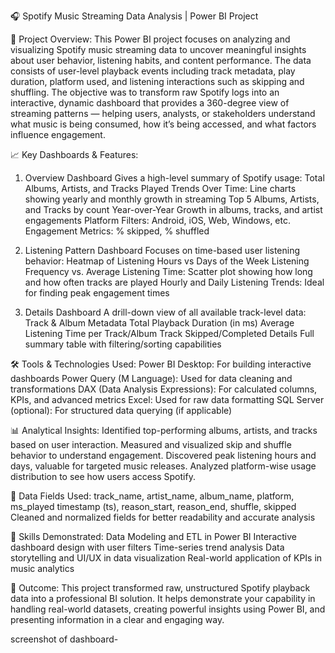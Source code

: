 🎧 Spotify Music Streaming Data Analysis | Power BI Project

📌 Project Overview:
This Power BI project focuses on analyzing and visualizing Spotify music streaming data to uncover meaningful insights about user behavior, listening habits, and content performance. The data consists of user-level playback events including track metadata, play duration, platform used, and listening interactions such as skipping and shuffling.
The objective was to transform raw Spotify logs into an interactive, dynamic dashboard that provides a 360-degree view of streaming patterns — helping users, analysts, or stakeholders understand what music is being consumed, how it’s being accessed, and what factors influence engagement.

📈 Key Dashboards & Features:
1. Overview Dashboard
Gives a high-level summary of Spotify usage:
Total Albums, Artists, and Tracks Played
Trends Over Time: Line charts showing yearly and monthly growth in streaming
Top 5 Albums, Artists, and Tracks by count
Year-over-Year Growth in albums, tracks, and artist engagements
Platform Filters: Android, iOS, Web, Windows, etc.
Engagement Metrics: % skipped, % shuffled

2. Listening Pattern Dashboard
Focuses on time-based user listening behavior:
Heatmap of Listening Hours vs Days of the Week
Listening Frequency vs. Average Listening Time: Scatter plot showing how long and how often tracks are played
Hourly and Daily Listening Trends: Ideal for finding peak engagement times

3. Details Dashboard
A drill-down view of all available track-level data:
Track & Album Metadata
Total Playback Duration (in ms)
Average Listening Time per Track/Album
Track Skipped/Completed Details
Full summary table with filtering/sorting capabilities

🛠 Tools & Technologies Used:
Power BI Desktop: For building interactive dashboards
Power Query (M Language): Used for data cleaning and transformations
DAX (Data Analysis Expressions): For calculated columns, KPIs, and advanced metrics
Excel: Used for raw data formatting
SQL Server (optional): For structured data querying (if applicable)

📊 Analytical Insights:
Identified top-performing albums, artists, and tracks based on user interaction.
Measured and visualized skip and shuffle behavior to understand engagement.
Discovered peak listening hours and days, valuable for targeted music releases.
Analyzed platform-wise usage distribution to see how users access Spotify.

📂 Data Fields Used:
track_name, artist_name, album_name, platform, ms_played
timestamp (ts), reason_start, reason_end, shuffle, skipped
Cleaned and normalized fields for better readability and accurate analysis

🧠 Skills Demonstrated:
Data Modeling and ETL in Power BI
Interactive dashboard design with user filters
Time-series trend analysis
Data storytelling and UI/UX in data visualization
Real-world application of KPIs in music analytics

🚀 Outcome:
This project transformed raw, unstructured Spotify playback data into a professional BI solution. It helps demonstrate your capability in handling real-world datasets, creating powerful insights using Power BI, and presenting information in a clear and engaging way.

screenshot of dashboard-
